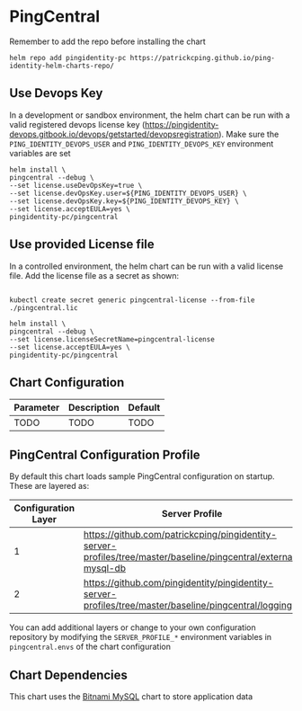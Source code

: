 # PingCentral

Remember to add the repo before installing the chart
```shell
helm repo add pingidentity-pc https://patrickcping.github.io/ping-identity-helm-charts-repo/
```

## Use Devops Key
In a development or sandbox environment, the helm chart can be run with a valid registered devops license key (https://pingidentity-devops.gitbook.io/devops/getstarted/devopsregistration).  Make sure the `PING_IDENTITY_DEVOPS_USER` and `PING_IDENTITY_DEVOPS_KEY` environment variables are set

```shell
helm install \
pingcentral --debug \
--set license.useDevOpsKey=true \
--set license.devOpsKey.user=${PING_IDENTITY_DEVOPS_USER} \
--set license.devOpsKey.key=${PING_IDENTITY_DEVOPS_KEY} \
--set license.acceptEULA=yes \
pingidentity-pc/pingcentral
```

## Use provided License file
In a controlled environment, the helm chart can be run with a valid license file.  Add the license file as a secret as shown:
```shell

kubectl create secret generic pingcentral-license --from-file ./pingcentral.lic

helm install \
pingcentral --debug \
--set license.licenseSecretName=pingcentral-license
--set license.acceptEULA=yes \
pingidentity-pc/pingcentral
```

## Chart Configuration

| Parameter | Description | Default |
|--|--|--|
| TODO | TODO | TODO |

## PingCentral Configuration Profile

By default this chart loads sample PingCentral configuration on startup.  These are layered as:

| Configuration Layer | Server Profile |
|--|--|
| 1 | https://github.com/patrickcping/pingidentity-server-profiles/tree/master/baseline/pingcentral/external-mysql-db |
| 2 | https://github.com/pingidentity/pingidentity-server-profiles/tree/master/baseline/pingcentral/logging |

You can add additional layers or change to your own configuration repository by modifying the `SERVER_PROFILE_*` environment variables in `pingcentral.envs` of the chart configuration

## Chart Dependencies

This chart uses the [Bitnami MySQL](https://hub.helm.sh/charts/bitnami/mysql) chart to store application data